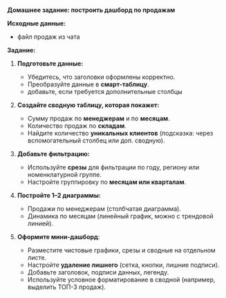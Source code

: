 **Домашнее задание: построить дашборд по продажам**

**Исходные данные:**
 - файл продаж из чата

**Задание:**

1. **Подготовьте данные:**
   - Убедитесь, что заголовки оформлены корректно.
   - Преобразуйте данные в **смарт-таблицу**.
   - добавьте, если требуется дополнительные столбцы

2. **Создайте сводную таблицу, которая покажет:**
   - Сумму продаж по **менеджерам** и по **месяцам**.
   - Количество продаж по **складам**.
   - Найдите количество **уникальных клиентов** (подсказка: через вспомогательный столбец или доп. сводную).

3. **Добавьте фильтрацию:**
   - Используйте **срезы** для фильтрации по году, региону или номенклатурной группе.
   - Настройте группировку по **месяцам или кварталам**.

4. **Постройте 1–2 диаграммы:**
   - Продажи по менеджерам (столбчатая диаграмма).
   - Динамика по месяцам (линейный график, можно с трендовой линией).

5. **Оформите мини-дашборд**:
   - Разместите чистовые графики, срезы и сводные на отдельном листе.
   - Настройте **удаление лишнего** (сетка, кнопки, лишние подписи).
   - Добавьте заголовок, подписи данных, легенду.
   - Используйте условное форматирование в сводной (например, выделить ТОП-3 продаж).